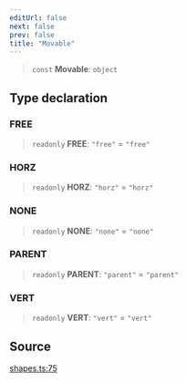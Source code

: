 ```yaml
---
editUrl: false
next: false
prev: false
title: "Movable"
---
```


> `const` **Movable**: `object`

## Type declaration

### FREE

> `readonly` **FREE**: `"free"` = `"free"`

### HORZ

> `readonly` **HORZ**: `"horz"` = `"horz"`

### NONE

> `readonly` **NONE**: `"none"` = `"none"`

### PARENT

> `readonly` **PARENT**: `"parent"` = `"parent"`

### VERT

> `readonly` **VERT**: `"vert"` = `"vert"`

## Source

[shapes.ts:75](https://github.com/dakhetov/dgmjs/blob/main/packages/core/src/shapes.ts#L75)
